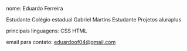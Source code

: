 nome: Eduardo Ferreira

Estudante Colégio estadual Gabriel Martins
Estudante Projetos aluraplus

principais linguagens: CSS HTML


email para contato: eduardoof04@gmail.com

